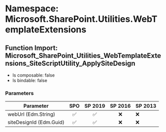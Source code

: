 # Namespace: Microsoft.SharePoint.Utilities.WebTemplateExtensions

## Function Import: Microsoft_SharePoint_Utilities_WebTemplateExtensions_SiteScriptUtility_ApplySiteDesign

- Is composable: false
- Is bindable: false

### Parameters

Parameter | SPO | SP 2019 | SP 2016 | SP 2013
----------|:---:|:-------:|:-------:|:-------
webUrl (Edm.String) | ✅ | ✅ | ❌ | ❌
siteDesignId (Edm.Guid) | ✅ | ✅ | ❌ | ❌
